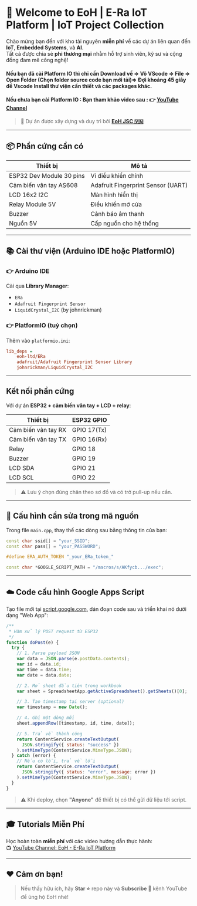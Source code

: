# 🚀 Welcome to EoH | E-Ra IoT Platform | IoT Project Collection

Chào mừng bạn đến với kho tài nguyên **miễn phí** về các dự án liên quan đến **IoT**, **Embedded Systems**, và **AI**.  
Tất cả được chia sẻ **phi thương mại** nhằm hỗ trợ sinh viên, kỹ sư và cộng đồng đam mê công nghệ!
#### Nếu bạn đã cài Platform IO thì chỉ cần Download về => Vô VScode => File => Open Folder (Chọn folder source code bạn mới tải)=> Đợi khoảng 45 giây để Vscode Install thư viện cần thiết và các packages khác.
#### Nếu chưa bạn cài Platform IO : Bạn tham khảo video sau : 👉 [YouTube Channel](https://www.youtube.com/watch?v=FuLRXgD9C2s)
> 🔧 Dự án được xây dựng và duy trì bởi [**EoH JSC 🇻🇳**](https://e-ra.io/index.html)
---

## 📦 Phần cứng cần có

| Thiết bị                 | Mô tả                              |
| ------------------------ | ---------------------------------- |
| ESP32 Dev Module 30 pins | Vi điều khiển chính                |
| Cảm biến vân tay AS608   | Adafruit Fingerprint Sensor (UART) |
| LCD 16x2 I2C             | Màn hình hiển thị                  |
| Relay Module 5V          | Điều khiển mở cửa                  |
| Buzzer                   | Cảnh báo âm thanh                  |
| Nguồn 5V                 | Cấp nguồn cho hệ thống             |

---

## 📚 Cài thư viện (Arduino IDE hoặc PlatformIO)

### 👉 Arduino IDE

Cài qua **Library Manager**:

- `ERa`
- `Adafruit Fingerprint Sensor`
- `LiquidCrystal_I2C` (by johnrickman)

### 👉 PlatformIO (tuỳ chọn)

Thêm vào `platformio.ini`:

```ini
lib_deps =
    eoh-ltd/ERa
    adafruit/Adafruit Fingerprint Sensor Library
    johnrickman/LiquidCrystal_I2C
```

---

## Kết nối phần cứng
Với dự án **ESP32 + cảm biến vân tay + LCD + relay**:

| Thiết bị               | ESP32 GPIO |
|------------------------|------------|
| Cảm biến vân tay RX    | GPIO 17(Tx)|
| Cảm biến vân tay TX    | GPIO 16(Rx)|
| Relay                  | GPIO 18    |
| Buzzer                 | GPIO 19    |
| LCD SDA                | GPIO 21    |
| LCD SCL                | GPIO 22    |

> ⚠️ Lưu ý chọn đúng chân theo sơ đồ và có trở pull-up nếu cần.

---
## 🔧 Cấu hình cần sửa trong mã nguồn

Trong file `main.cpp`, thay thế các dòng sau bằng thông tin của bạn:

```cpp
const char ssid[] = "your_SSID";
const char pass[] = "your_PASSWORD";

#define ERA_AUTH_TOKEN "_your_ERa_token_"

const char *GOOGLE_SCRIPT_PATH = "/macros/s/AKfycb.../exec";
```

---

## ☁️ Code cấu hình Google Apps Script

Tạo file mới tại [script.google.com](https://script.google.com), dán đoạn code sau và triển khai nó dưới dạng "Web App":

```javascript
/**
 * Hàm xử lý POST request từ ESP32
 */
function doPost(e) {
  try {
    // 1. Parse payload JSON
    var data = JSON.parse(e.postData.contents);
    var id = data.id;
    var time = data.time;
    var date = data.date;

    // 2. Mở sheet đầu tiên trong workbook
    var sheet = SpreadsheetApp.getActiveSpreadsheet().getSheets()[0];

    // 3. Tạo timestamp tại server (optional)
    var timestamp = new Date();

    // 4. Ghi một dòng mới
    sheet.appendRow([timestamp, id, time, date]);

    // 5. Trả về thành công
    return ContentService.createTextOutput(
      JSON.stringify({ status: "success" })
    ).setMimeType(ContentService.MimeType.JSON);
  } catch (error) {
    // Nếu có lỗi, trả về lỗi
    return ContentService.createTextOutput(
      JSON.stringify({ status: "error", message: error })
    ).setMimeType(ContentService.MimeType.JSON);
  }
}
```

> ⚠️ Khi deploy, chọn **"Anyone"** để thiết bị có thể gửi dữ liệu tới script.

---

## 🎓 Tutorials Miễn Phí

Học hoàn toàn **miễn phí** với các video hướng dẫn thực hành:  
📺 [YouTube Channel: EoH - E-Ra IoT Platform](https://www.youtube.com/@eohchannelofficial)

---

## ❤️ Cảm ơn bạn!

> Nếu thấy hữu ích, hãy **Star ⭐** repo này và **Subscribe 🔔** kênh YouTube để ủng hộ EoH nhé!
